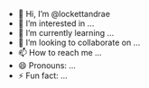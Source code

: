 - 👋 Hi, I’m @lockettandrae
- 👀 I’m interested in ...
- 🌱 I’m currently learning ...
- 💞️ I’m looking to collaborate on ...
- 📫 How to reach me ...
- 😄 Pronouns: ...
- ⚡ Fun fact: ...

<!---
lockettandrae/lockettandrae is a ✨ special ✨ repository because its `README.md` (this file) appears on your GitHub profile.
You can click the Preview link to take a look at your changes.
--->

